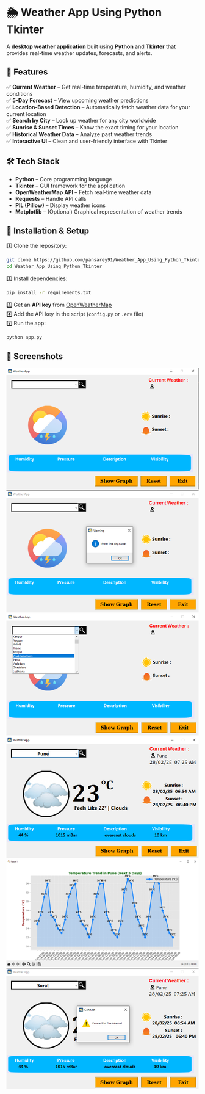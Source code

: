 # 🌦️ Weather App Using Python Tkinter

A **desktop weather application** built using **Python** and **Tkinter** that provides real-time weather updates, forecasts, and alerts.

## 📌 Features
✅ **Current Weather** – Get real-time temperature, humidity, and weather conditions  
✅ **5-Day Forecast** – View upcoming weather predictions   
✅ **Location-Based Detection** – Automatically fetch weather data for your current location  
✅ **Search by City** – Look up weather for any city worldwide   
✅ **Sunrise & Sunset Times** – Know the exact timing for your location  
✅ **Historical Weather Data** – Analyze past weather trends  
✅ **Interactive UI** – Clean and user-friendly interface with Tkinter  

## 🛠️ Tech Stack
- **Python** – Core programming language  
- **Tkinter** – GUI framework for the application  
- **OpenWeatherMap API** – Fetch real-time weather data  
- **Requests** – Handle API calls  
- **PIL (Pillow)** – Display weather icons  
- **Matplotlib** – (Optional) Graphical representation of weather trends  

## 🚀 Installation & Setup
1️⃣ Clone the repository:
```sh
git clone https://github.com/pansarey91/Weather_App_Using_Python_Tkinter.git
cd Weather_App_Using_Python_Tkinter
```
2️⃣ Install dependencies:
```sh
pip install -r requirements.txt
```
3️⃣ Get an **API key** from [OpenWeatherMap](https://openweathermap.org/)  
4️⃣ Add the API key in the script (`config.py` or `.env` file)  
5️⃣ Run the app:
```sh
python app.py
```

## 🎨 Screenshots
![](./Screenshots/image.png)
![](./Screenshots/imagecopy.png)
![](./Screenshots/imagecopy2.png)
![](./Screenshots/imagecopy3.png)
![](./Screenshots/imagecopy4.png)
![](./Screenshots/imagecopy5.png)
